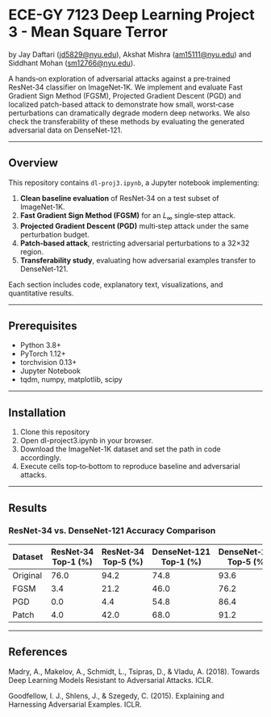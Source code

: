 # ECE-GY 7123 Deep Learning Project 3 - Mean Square Terror
by Jay Daftari (jd5829@nyu.edu), Akshat Mishra (am15111@nyu.edu) and Siddhant Mohan (sm12766@nyu.edu).

A hands‑on exploration of adversarial attacks against a pre‑trained ResNet‑34 classifier on ImageNet‑1K. We implement and evaluate Fast Gradient Sign Method (FGSM), Projected Gradient Descent (PGD) and localized patch-based attack to demonstrate how small, worst‑case perturbations can dramatically degrade modern deep networks. We also check the transferability of these methods by evaluating the generated adversarial data on DenseNet-121.

---

## Overview

This repository contains `dl-proj3.ipynb`, a Jupyter notebook implementing:

1. **Clean baseline evaluation** of ResNet‑34 on a test subset of ImageNet‑1K.  
2. **Fast Gradient Sign Method (FGSM)** for an $L_\infty$ single‑step attack.  
3. **Projected Gradient Descent (PGD)** multi‑step attack under the same perturbation budget.  
4. **Patch‑based attack**, restricting adversarial perturbations to a 32×32 region.  
5. **Transferability study**, evaluating how adversarial examples transfer to DenseNet‑121.

Each section includes code, explanatory text, visualizations, and quantitative results.

---

## Prerequisites

- Python 3.8+  
- PyTorch 1.12+  
- torchvision 0.13+  
- Jupyter Notebook  
- tqdm, numpy, matplotlib, scipy  

---

## Installation

1. Clone this repository
2. Open dl-project3.ipynb in your browser.
3. Download the  ImageNet-1K dataset and set the path in code accordingly.
4. Execute cells top‑to‑bottom to reproduce baseline and adversarial attacks.

---

## Results

### ResNet‑34 vs. DenseNet‑121 Accuracy Comparison

| Dataset  | ResNet‑34 Top‑1 (%) | ResNet‑34 Top‑5 (%) | DenseNet‑121 Top‑1 (%) | DenseNet‑121 Top‑5 (%) |
|----------|---------------------|---------------------|------------------------|------------------------|
| Original | 76.0                | 94.2                | 74.8                   | 93.6                   |
| FGSM     | 3.4                 | 21.2                | 46.0                   | 76.2                   |
| PGD      | 0.0                 | 4.4                 | 54.8                   | 86.4                   |
| Patch    | 4.0                 | 42.0                | 68.0                   | 91.2                   |



---
## References
Madry, A., Makelov, A., Schmidt, L., Tsipras, D., & Vladu, A. (2018).
Towards Deep Learning Models Resistant to Adversarial Attacks. ICLR.

Goodfellow, I. J., Shlens, J., & Szegedy, C. (2015).
Explaining and Harnessing Adversarial Examples. ICLR.
